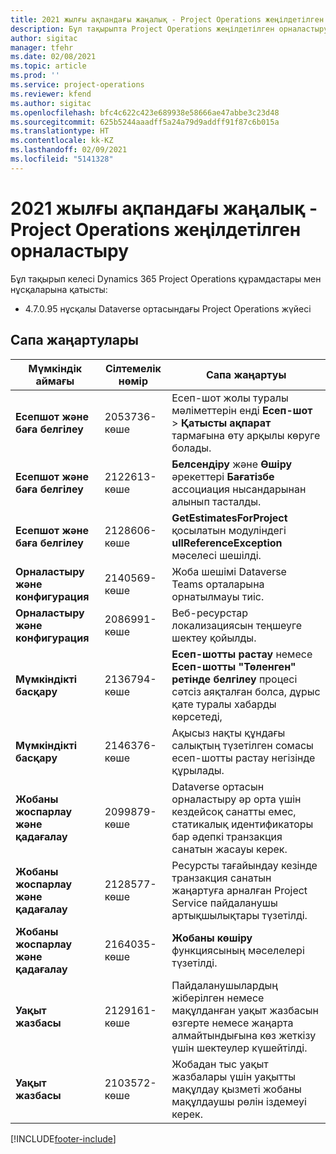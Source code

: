 ```yaml
---
title: 2021 жылғы ақпандағы жаңалық - Project Operations жеңілдетілген орналастыру
description: Бұл тақырыпта Project Operations жеңілдетілген орналастыру шығарылымының 2021 жылғы ақпандағы сапалық жаңартулары туралы ақпарат берілген.
author: sigitac
manager: tfehr
ms.date: 02/08/2021
ms.topic: article
ms.prod: ''
ms.service: project-operations
ms.reviewer: kfend
ms.author: sigitac
ms.openlocfilehash: bfc4c622c423e689938e58666ae47abbe3c23d48
ms.sourcegitcommit: 625b5244aaadff5a24a79d9addff91f87c6b015a
ms.translationtype: HT
ms.contentlocale: kk-KZ
ms.lasthandoff: 02/09/2021
ms.locfileid: "5141328"
---
```

# <a name="whats-new-february-2021---project-operations-lite-deployment"></a>2021 жылғы ақпандағы жаңалық - Project Operations жеңілдетілген орналастыру

Бұл тақырып келесі Dynamics 365 Project Operations құрамдастары мен нұсқаларына қатысты:

  - 4.7.0.95 нұсқалы Dataverse ортасындағы Project Operations жүйесі

## <a name="quality-updates"></a>Сапа жаңартулары

| **Мүмкіндік аймағы** | **Сілтемелік нөмір** | **Сапа жаңартуы** |
| --- | --- | --- |
| **Есепшот және баға белгілеу** | 2053736-көше | Есеп-шот жолы туралы мәліметтерін енді **Есеп-шот** > **Қатысты ақпарат** тармағына өту арқылы көруге болады. |
| **Есепшот және баға белгілеу** | 2122613-көше | **Белсендіру** және **Өшіру** әрекеттері **Бағатізбе** ассоциация нысандарынан алынып тасталды. |
| **Есепшот және баға белгілеу** | 2128606-көше | **GetEstimatesForProject** қосылатын модуліндегі **ullReferenceException** мәселесі шешілді. |
| **Орналастыру және конфигурация** | 2140569-көше | Жоба шешімі Dataverse Teams орталарына орнатылмауы тиіс. |
| **Орналастыру және конфигурация** | 2086991-көше | Веб-ресурстар локализациясын теңшеуге шектеу қойылды. |
| **Мүмкіндікті басқару** | 2136794-көше | **Есеп-шотты растау** немесе **Есеп-шотты "Төленген" ретінде белгілеу** процесі сәтсіз аяқталған болса, дұрыс қате туралы хабарды көрсетеді, |
| **Мүмкіндікті басқару** | 2146376-көше | Ақысыз нақты құндағы салықтың түзетілген сомасы есеп-шотты растау негізінде құрылады. |
| **Жобаны жоспарлау және қадағалау** | 2099879-көше | Dataverse ортасын орналастыру әр орта үшін кездейсоқ санатты емес, статикалық идентификаторы бар әдепкі транзакция санатын жасауы керек. |
| **Жобаны жоспарлау және қадағалау** | 2128577-көше | Ресурсты тағайындау кезінде транзакция санатын жаңартуға арналған Project Service пайдаланушы артықшылықтары түзетілді. |
| **Жобаны жоспарлау және қадағалау** | 2164035-көше | **Жобаны көшіру** функциясының мәселелері түзетілді. |
| **Уақыт жазбасы** | 2129161-көше | Пайдаланушылардың жіберілген немесе мақұлданған уақыт жазбасын өзгерте немесе жаңарта алмайтындығына көз жеткізу үшін шектеулер күшейтілді. |
| **Уақыт жазбасы** | 2103572-көше | Жобадан тыс уақыт жазбалары үшін уақытты мақұлдау қызметі жобаны мақұлдаушы рөлін іздемеуі керек. |


[!INCLUDE[footer-include](../../includes/footer-banner.md)]